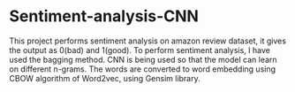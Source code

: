 # Sentiment-analysis-CNN
This project performs sentiment analysis on amazon review dataset, it gives the output as 0(bad) and 1(good). To perform sentiment analysis, I have used the bagging method. CNN is being used so that the model can learn on different n-grams. 
The words are converted to word embedding using CBOW algorithm of Word2vec, using Gensim library. 
